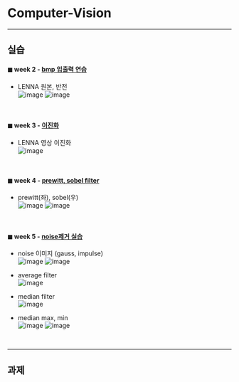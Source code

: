 # Computer-Vision
---
## 실습
#### ◼ week 2 - [bmp 입출력 연습](https://github.com/minji-o-j/Computer-Vision/tree/master/practice/week2_bmp%EC%9E%85%EC%B6%9C%EB%A0%A5)
- LENNA 원본, 반전  
![image](https://user-images.githubusercontent.com/45448731/91129623-4a7fa500-e6e5-11ea-83e8-209ba9a7280e.png)   ![image](https://user-images.githubusercontent.com/45448731/91129641-510e1c80-e6e5-11ea-8e95-45b8709102e3.png)
<br>

#### ◼ week 3 - [이진화](https://github.com/minji-o-j/Computer-Vision/tree/master/practice/week3_%EA%B3%BC%EC%A0%9C%2B%EC%8B%A4%EC%8A%B5)  
- LENNA 영상 이진화  
![image](https://user-images.githubusercontent.com/45448731/91129990-de517100-e6e5-11ea-82bf-6c4fd37f8478.png)
<br>

#### ◼ week 4 - [prewitt, sobel filter](https://github.com/minji-o-j/Computer-Vision/tree/master/practice/week4_%EC%BD%94%EB%94%A9%20%EC%8B%A4%EC%8A%B5)
- prewitt(좌), sobel(우)  
![image](https://user-images.githubusercontent.com/45448731/91130761-1efdba00-e6e7-11ea-85c6-765af1cbcc1b.png)  ![image](https://user-images.githubusercontent.com/45448731/91130770-245b0480-e6e7-11ea-93c3-90bf5ec31b40.png)
<br>

#### ◼ week 5 - [noise제거 실습](https://github.com/minji-o-j/Computer-Vision/tree/master/practice/week5_%EA%B3%BC%EC%A0%9C1%20%ED%92%80%EC%9D%B4%2C%20%EB%85%B8%EC%9D%B4%EC%A6%88%20%EC%A0%9C%EA%B1%B0%20%EC%8B%A4%EC%8A%B5)
- noise 이미지 (gauss, impulse)  
![image](https://user-images.githubusercontent.com/45448731/91131706-f2966d80-e6e7-11ea-9efc-8fd9e312a964.png)  ![image](https://user-images.githubusercontent.com/45448731/91131810-faeea880-e6e7-11ea-8027-49ddbdc3ecc9.png)

- average filter  
![image](https://user-images.githubusercontent.com/45448731/91132593-31c4be80-e6e8-11ea-967e-4a9fdf7db1dd.png)

- median filter  
![image](https://user-images.githubusercontent.com/45448731/91132700-38ebcc80-e6e8-11ea-9a33-287c31fb153b.png)

- median max, min  
![image](https://user-images.githubusercontent.com/45448731/91133127-5882f500-e6e8-11ea-97fc-9c0f270a4ba6.png)  ![image](https://user-images.githubusercontent.com/45448731/91133233-5faa0300-e6e8-11ea-9180-c06b0eb73cad.png)
<br>


---
## 과제
